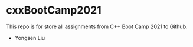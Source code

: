 # cxxBootCamp2021
This repo is for store all assignments from C++ Boot Camp 2021 to Github.
- Yongsen Liu
